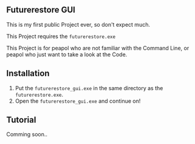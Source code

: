
## Futurerestore GUI

This is my first public Project ever, so don't expect much.

This Project requires the `futurerestore.exe`

This Project is for peapol who are not familiar with the Command Line, or peapol who just want to take a look at the Code.

## **Installation**

1. Put the `futurerestore_gui.exe` in the same directory as the `futurerestore.exe`.
2. Open the `futurerestore_gui.exe` and continue on!


## Tutorial

Comming soon..
